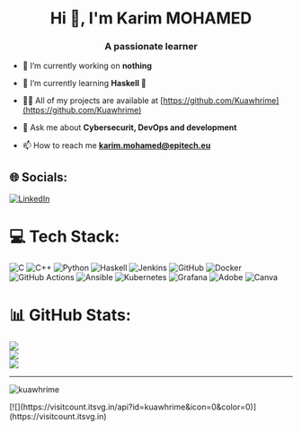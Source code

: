 <h1 align="center">Hi 👋, I'm Karim MOHAMED</h1>
<h3 align="center">A passionate learner</h3>

- 🔭 I’m currently working on **nothing**

- 🌱 I’m currently learning **Haskell 🔧**

- 👨‍💻 All of my projects are available at [https://github.com/Kuawhrime](https://github.com/Kuawhrime)

- 💬 Ask me about **Cybersecurit, DevOps and development**

- 📫 How to reach me **karim.mohamed@epitech.eu**

## 🌐 Socials:
[![LinkedIn](https://img.shields.io/badge/LinkedIn-%230077B5.svg?logo=linkedin&logoColor=white)](https://www.linkedin.com/in/karim-mohamed-74290a259/)

# 💻 Tech Stack:
![C](https://img.shields.io/badge/c-%2300599C.svg?style=for-the-badge&logo=c&logoColor=white)
![C++](https://img.shields.io/badge/c++-%2300599C.svg?style=for-the-badge&logo=c%2B%2B&logoColor=white)
![Python](https://img.shields.io/badge/python-3670A0?style=for-the-badge&logo=python&logoColor=ffdd54)
![Haskell](https://img.shields.io/badge/Haskell-5e5086?style=for-the-badge&logo=haskell&logoColor=white)
![Jenkins](https://img.shields.io/badge/jenkins-%232C5263.svg?style=for-the-badge&logo=jenkins&logoColor=white)
![GitHub](https://img.shields.io/badge/github-%23121011.svg?style=for-the-badge&logo=github&logoColor=white)
![Docker](https://img.shields.io/badge/docker-%230db7ed.svg?style=for-the-badge&logo=docker&logoColor=white)
![GitHub Actions](https://img.shields.io/badge/github%20actions-%232671E5.svg?style=for-the-badge&logo=githubactions&logoColor=white)
![Ansible](https://img.shields.io/badge/ansible-%231A1918.svg?style=for-the-badge&logo=ansible&logoColor=white)
![Kubernetes](https://img.shields.io/badge/kubernetes-%23326ce5.svg?style=for-the-badge&logo=kubernetes&logoColor=white)
![Grafana](https://img.shields.io/badge/grafana-%23F46800.svg?style=for-the-badge&logo=grafana&logoColor=white)
![Adobe](https://img.shields.io/badge/adobe-%23FF0000.svg?style=for-the-badge&logo=adobe&logoColor=white)
![Canva](https://img.shields.io/badge/Canva-%2300C4CC.svg?style=for-the-badge&logo=Canva&logoColor=white)

# 📊 GitHub Stats:
![](https://github-readme-stats.vercel.app/api?username=kuawhrime&theme=synthwave&hide_border=false&include_all_commits=false&count_private=true)<br/>
![](https://github-readme-streak-stats.herokuapp.com/?user=kuawhrime&theme=synthwave&hide_border=false)<br/>
![](https://github-readme-stats.vercel.app/api/top-langs/?username=kuawhrime&theme=synthwave&hide_border=false&include_all_commits=false&count_private=true&layout=compact)

---
<p align="left"> <img src="https://komarev.com/ghpvc/?username=kuawhrime&label=Profile%20views&color=0e75b6&style=flat" alt="kuawhrime" /> </p>
[![](https://visitcount.itsvg.in/api?id=kuawhrime&icon=0&color=0)](https://visitcount.itsvg.in)
